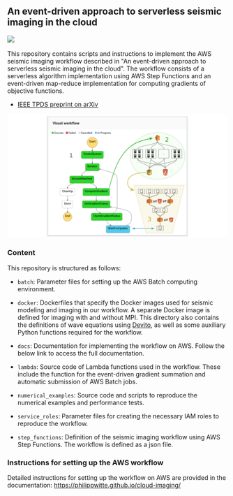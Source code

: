 ## An event-driven approach to serverless seismic imaging in the cloud

[![](https://img.shields.io/badge/docs-stable-blue.svg)](https://slimgroup.github.io/ServerlessImagingAWS/) 

This repository contains scripts and instructions to implement the AWS seismic imaging workflow described in "An event-driven approach to serverless seismic imaging in the cloud". The workflow consists of a serverless algorithm implementation using AWS Step Functions and an event-driven map-reduce implementation for computing gradients of objective functions.

 - [IEEE TPDS preprint on arXiv](https://arxiv.org/abs/1909.01279)

![](docs/figures/workflow.jpg)

### Content

This repository is structured as follows:

 - `batch`: Parameter files for setting up the AWS Batch computing environment.

 - `docker`: Dockerfiles that specify the Docker images used for seismic modeling and imaging in our workflow. A separate Docker image is defined for imaging with and without MPI. This directory also contains the definitions of wave equations using [Devito](https://github.com/opesci/devito), as well as some auxiliary Python functions required for the workflow.

 - `docs`: Documentation for implementing the workflow on AWS. Follow the below link to access the full documentation.

 - `lambda`: Source code of Lambda functions used in the workflow. These include the function for the event-driven gradient summation and automatic submission of AWS Batch jobs.

 - `numerical_examples`: Source code and scripts to reproduce the numerical examples and performance tests.

 - `service_roles`: Parameter files for creating the necessary IAM roles to reproduce the workflow.

 - `step_functions`: Definition of the seismic imaging workflow using AWS Step Functions. The workflow is defined as a json file.


### Instructions for setting up the AWS workflow

Detailed instructions for setting up the workflow on AWS are provided in the documentation: https://philippwitte.github.io/cloud-imaging/
